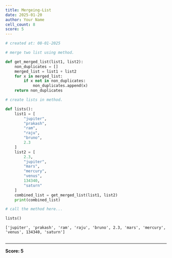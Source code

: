 ```yaml
---
title: Mergeing-List
date: 2025-01-20
author: Your Name
cell_count: 8
score: 5
---
```


```python
# created at: 08-01-2025 
```


```python
# merge two list using method.
```


```python
def get_merged_list(list1, list2):
    non_duplicates = []
    merged_list = list1 + list2
    for x in merged_list:
        if x not in non_duplicates:
            non_duplicates.append(x)
    return non_duplicates
```


```python
# create lists in method.
```


```python
def lists():
    list1 = [
        "jupiter",
        "prakash",
        "ram",
        "raju",
        "bruno",
        2.3
    ]
    list2 = [
        2.3,
        "jupiter",
        "mars",
        "mercury",
        "venus",
        134340,
        "saturn"
    ]
    combined_list = get_merged_list(list1, list2)   
    print(combined_list)
```


```python
# call the method here...
```


```python
lists()
```

    ['jupiter', 'prakash', 'ram', 'raju', 'bruno', 2.3, 'mars', 'mercury', 'venus', 134340, 'saturn']



```python

```


---
**Score: 5**
